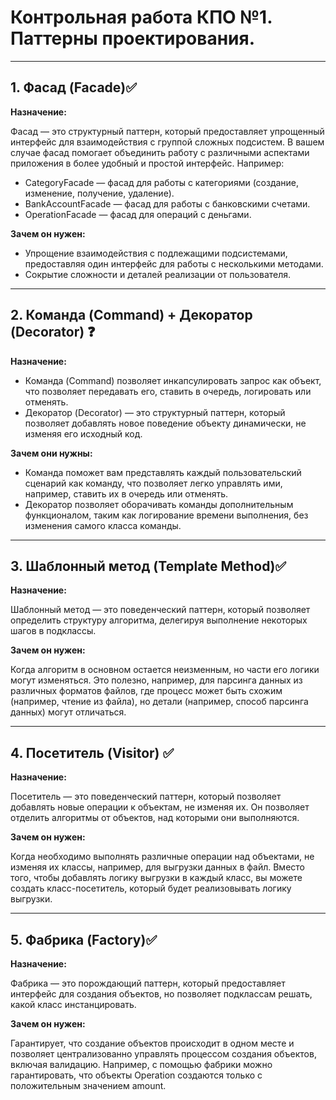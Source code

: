 # Контрольная работа КПО №1. Паттерны проектирования.
---
## 1. Фасад (Facade)✅
**Назначение:**

Фасад — это структурный паттерн, который предоставляет упрощенный интерфейс для взаимодействия с группой сложных подсистем. В вашем случае фасад помогает объединить работу с различными аспектами приложения в более удобный и простой интерфейс. 
Например:

* CategoryFacade — фасад для работы с категориями (создание, изменение, получение, удаление).
* BankAccountFacade — фасад для работы с банковскими счетами.
* OperationFacade — фасад для операций с деньгами.

**Зачем он нужен:**

* Упрощение взаимодействия с подлежащими подсистемами, предоставляя один интерфейс для работы с несколькими методами.
* Сокрытие сложности и деталей реализации от пользователя.


---
## 2. Команда (Command) + Декоратор (Decorator) ❓
**Назначение:**

* Команда (Command) позволяет инкапсулировать запрос как объект, что позволяет передавать его, ставить в очередь, логировать или отменять.
* Декоратор (Decorator) — это структурный паттерн, который позволяет добавлять новое поведение объекту динамически, не изменяя его исходный код.

**Зачем они нужны:**

* Команда поможет вам представлять каждый пользовательский сценарий как команду, что позволяет легко управлять ими, например, ставить их в очередь или отменять.
* Декоратор позволяет оборачивать команды дополнительным функционалом, таким как логирование времени выполнения, без изменения самого класса команды.

---

## 3. Шаблонный метод (Template Method)✅
**Назначение:**

Шаблонный метод — это поведенческий паттерн, который позволяет определить структуру алгоритма, делегируя выполнение некоторых шагов в подклассы.

**Зачем он нужен:**

Когда алгоритм в основном остается неизменным, но части его логики могут изменяться. Это полезно, например, для парсинга данных из различных форматов файлов, где процесс может быть схожим (например, чтение из файла), но детали (например, способ парсинга данных) могут отличаться.

---

## 4. Посетитель (Visitor) ✅
**Назначение:**

Посетитель — это поведенческий паттерн, который позволяет добавлять новые операции к объектам, не изменяя их. Он позволяет отделить алгоритмы от объектов, над которыми они выполняются.

**Зачем он нужен:**

Когда необходимо выполнять различные операции над объектами, не изменяя их классы, например, для выгрузки данных в файл. Вместо того, чтобы добавлять логику выгрузки в каждый класс, вы можете создать класс-посетитель, который будет реализовывать логику выгрузки.

---

## 5. Фабрика (Factory)✅
**Назначение:**

Фабрика — это порождающий паттерн, который предоставляет интерфейс для создания объектов, но позволяет подклассам решать, какой класс инстанцировать.

**Зачем он нужен:**

Гарантирует, что создание объектов происходит в одном месте и позволяет централизованно управлять процессом создания объектов, включая валидацию. Например, с помощью фабрики можно гарантировать, что объекты Operation создаются только с положительным значением amount.
